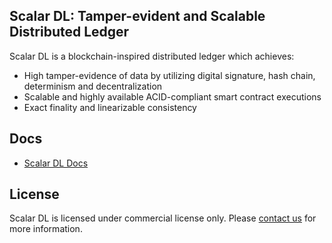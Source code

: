 ## Scalar DL: Tamper-evident and Scalable Distributed Ledger

Scalar DL is a blockchain-inspired distributed ledger which achieves:
- High tamper-evidence of data by utilizing digital signature, hash chain, determinism and decentralization
- Scalable and highly available ACID-compliant smart contract executions
- Exact finality and linearizable consistency 

## Docs
* [Scalar DL Docs](https://scalardl.readthedocs.io/en/latest/)

## License
Scalar DL is licensed under commercial license only. Please [contact us](https://scalar-labs.com/contact_us/) for more information.
